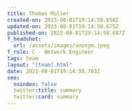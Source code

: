 ```yaml
---
title: Thomas Müller
created-on: 2023-08-01T19:14:58.658Z
updated-on: 2023-08-01T19:14:58.675Z
published-on: 2023-08-01T19:14:58.687Z
f_headshot:
  url: /assets/images/anonym.jpeg
f_role: C - Network Engineer
tags: team
layout: "[team].html"
date: 2023-08-01T19:14:58.703Z
seo:
  noindex: false
  twitter:title: summary
  twitter:card: summary
---
```

